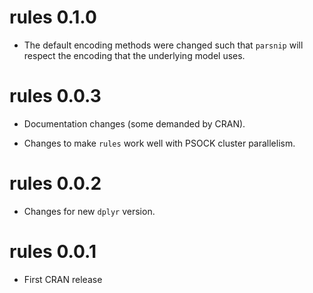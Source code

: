 # rules 0.1.0

* The default encoding methods were changed such that `parsnip` will respect the encoding that the underlying model uses. 

# rules 0.0.3

* Documentation changes (some demanded by CRAN).

* Changes to make `rules` work well with PSOCK cluster parallelism. 

# rules 0.0.2

* Changes for new `dplyr` version. 

# rules 0.0.1

* First CRAN release
